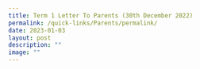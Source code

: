 ```yaml
---
title: Term 1 Letter To Parents (30th December 2022)
permalink: /quick-links/Parents/permalink/
date: 2023-01-03
layout: post
description: ""
image: ""
---
```


